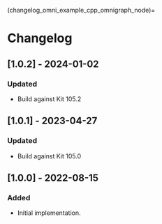 (changelog_omni_example_cpp_omnigraph_node)=

# Changelog

## [1.0.2] - 2024-01-02
### Updated
- Build against Kit 105.2

## [1.0.1] - 2023-04-27
### Updated
- Build against Kit 105.0

## [1.0.0] - 2022-08-15
### Added
- Initial implementation.
